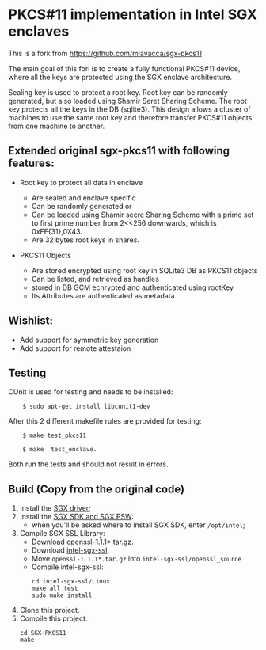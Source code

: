 # PKCS#11 implementation in Intel SGX enclaves

This is a fork from https://github.com/mlavacca/sgx-pkcs11

The main goal of this forl is to create a fully functional
PKCS#11 device, where all the keys are protected using
the SGX enclave architecture.

Sealing key is used to protect a root key. Root key can be
randomly generated, but also loaded using Shamir Seret Sharing Scheme.
The root key protects all the keys in the DB (sqlite3).
This design allows a cluster of machines to use the same root
key and therefore transfer PKCS#11 objects from one machine
to another.


## Extended original sgx-pkcs11 with following features:
  * Root key to protect all data in enclave
     * Are sealed and enclave specific
     * Can be randomly generated or
     * Can be loaded using Shamir secre Sharing Scheme with a prime
       set to first prime number from 2<<256 downwards, which is 0xFF{31},0X43.
     * Are 32 bytes root keys in shares.

  * PKCS11 Objects
     * Are stored encrypted using root key  in SQLite3 DB as PKCS11 objects
     * Can be listed, and retrieved as handles
     * stored in DB GCM ecnrypted and authenticated using rootKey
     * Its Attributes are authenticated as metadata

## Wishlist:
  * Add support for symmetric key generation
  * Add support for remote attestaion


## Testing

CUnit is used for testing and needs to be installed:

```
    $ sudo apt-get install libcunit1-dev
```

After this 2 different makefile rules are provided for testing:
```
    $ make test_pkcs11

    $ make  test_enclave.
```

Both run the tests and should not result in errors.


## Build (Copy from the original code)
1. Install the [SGX driver](https://github.com/intel/linux-sgx-driver);
2. Install the [SGX SDK and SGX PSW](https://github.com/intel/linux-sgx):
    * when you'll be asked where to install SGX SDK, enter `/opt/intel`;
3. Compile SGX SSL Library:
   * Download [openssl-1.1.1*.tar.gz](https://www.openssl.org/source/openssl-1.1.1c.tar.gz).
   * Download [intel-sgx-ssl](https://github.com/intel/intel-sgx-ssl).
   * Move `openssl-1.1.1*.tar.gz` into `intel-sgx-ssl/openssl_source`
   * Compile intel-sgx-ssl:
        ```
        cd intel-sgx-ssl/Linux
        make all test
        sudo make install
        ```
4.  Clone this project.
5.  Compile this project:
    ```
    cd SGX-PKCS11
    make
    ```
